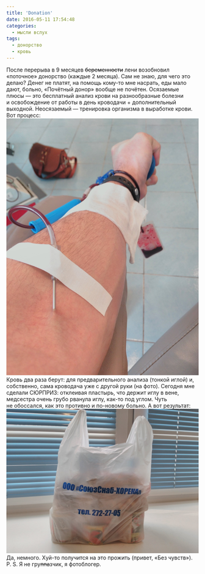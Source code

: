 ```yaml
---
title: 'Donation'
date: 2016-05-11 17:54:48
categories:
  - мысли вслух
tags:
  - донорство
  - кровь
---
```


После перерыва в&nbsp;9&nbsp;месяцев <del>беременности</del> лени возобновил &laquo;поточное&raquo;
донорство (каждые 2 месяца). Сам не&nbsp;знаю, для чего это делаю? Денег не&nbsp;платят,
на&nbsp;помощь <nobr>кому-то</nobr> мне насрать, еды мало дают, больно, &laquo;Почётный донор&raquo;
вообще не&nbsp;почётен. Осязаемые плюсы&nbsp;&mdash; это бесплатный анализ крови
на&nbsp;разнообразные болезни и&nbsp;освобождение от&nbsp;работы в&nbsp;день кроводачи +
дополнительный выходной. Неосязаемый&nbsp;&mdash; тренировка организма в&nbsp;выработке крови. Вот
процесс: ![Рука](../../assets/images/2016-05-11-donorstvo/ruka.jpg) Кровь два раза берут: для
предварительного анализа (тонкой иглой) и, собственно, сама кроводача уже с&nbsp;другой руки
(на&nbsp;фото). Сегодня мне сделали СЮРПРИЗ: отклеивая пластырь, что держит иглу в&nbsp;вене,
медсестра очень грубо рванула иглу, <nobr>как-то</nobr> под углом. Чуть не&nbsp;обоссался, как это
противно и&nbsp;<nobr>по-новому</nobr> больно. А&nbsp;вот результат:
![Пакет](../../assets/images/2016-05-11-donorstvo/paket.jpg) Да, немного. <nobr>Хуй-то</nobr>
получится на&nbsp;это прожить (привет, &laquo;Без чувств&raquo;). <nobr>P. S.</nobr>
Я&nbsp;не&nbsp;гру<del>ппа</del>зчик, я&nbsp;фотоблогер.

